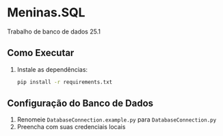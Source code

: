# Meninas.SQL
Trabalho de banco de dados 25.1

## Como Executar
1. Instale as dependências:
   ```bash
   pip install -r requirements.txt
   
## Configuração do Banco de Dados

1. Renomeie `DatabaseConnection.example.py` para `DatabaseConnection.py`
2. Preencha com suas credenciais locais
